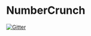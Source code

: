# NumberCrunch

[![Gitter](https://badges.gitter.im/TechyTommy3/numbercrunch.svg)](https://gitter.im/TechyTommy3/numbercrunch?utm_source=badge&utm_medium=badge&utm_campaign=pr-badge&utm_content=badge)